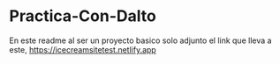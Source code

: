 # Practica-Con-Dalto
En este readme al ser un proyecto basico solo adjunto el link que lleva a este, https://icecreamsitetest.netlify.app
